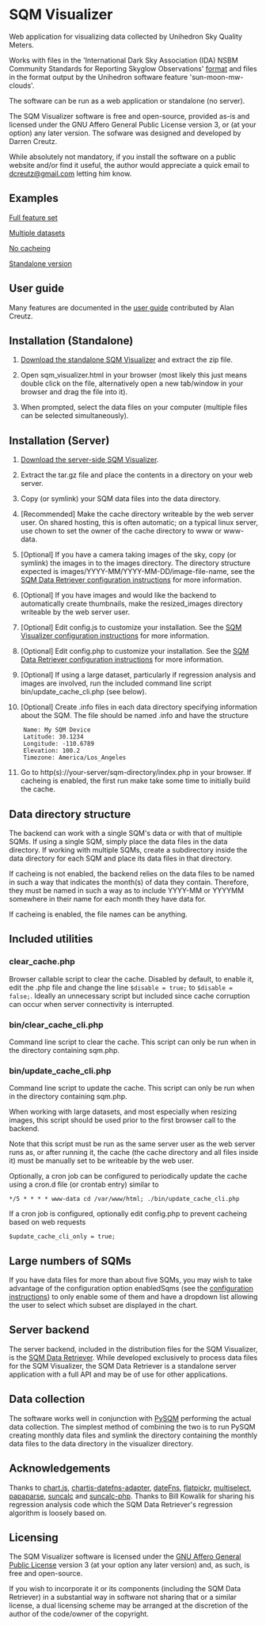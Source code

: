 # SQM Visualizer

Web application for visualizing data collected by Unihedron Sky Quality Meters.

Works with files in the 'International Dark Sky Association (IDA) NSBM Community Standards for Reporting Skyglow Observations' [format](https://darksky.org/app/uploads/bsk-pdf-manager/47_SKYGLOW_DEFINITIONS.PDF) and files in the format output by the Unihedron software feature 'sun-moon-mw-clouds'.

The software can be run as a web application or standalone (no server).

The SQM Visualizer software is free and open-source, provided as-is and licensed under the GNU Affero General Public License version 3, or (at your option) any later version.  The sofware was designed and developed by Darren Creutz.

While absolutely not mandatory, if you install the software on a public website and/or find it useful, the author would appreciate a quick email to [dcreutz@gmail.com](mailto:dcreutz@gmail.com?subject=SQMVisualizer) letting him know.

## Examples

[Full feature set](https://dcreutz.com/sqm/sqm_visualizer_examples/full_feature/index.php)

[Multiple datasets](https://dcreutz.com/sqm/sqm_visualizer_examples/two_datasets_no_images/index.php)

[No cacheing](https://dcreutz.com/sqm/sqm_visualizer_examples/no_cacheing/index.php)

[Standalone version](https://dcreutz.com/sqm/sqm_visualizer_standalone/sqm_visualizer.html)

## User guide

Many features are documented in the [user guide](UserGuide.MD) contributed by Alan Creutz.

## Installation (Standalone)

1. [Download the standalone SQM Visualizer](https://github.com/dcreutz/SQM-Visualizer/releases/download/v0.1alpha/sqm_visualizer_standalone.zip) and extract the zip file.

2. Open sqm_visualizer.html in your browser (most likely this just means double click on the file, alternatively open a new tab/window in your browser and drag the file into it).

3. When prompted, select the data files on your computer (multiple files can be selected simultaneously).

## Installation (Server)

1. [Download the server-side SQM Visualizer](https://github.com/dcreutz/SQM-Visualizer/releases/download/v0.1alpha/sqm_visualizer_server.tar.gz).

2. Extract the tar.gz file and place the contents in a directory on your web server.

3. Copy (or symlink) your SQM data files into the data directory.

4. [Recommended] Make the cache directory writeable by the web server user.  On shared hosting, this is often automatic; on a typical linux server, use chown to set the owner of the cache directory to www or www-data.

5. [Optional] If you have a camera taking images of the sky, copy (or symlink) the images in to the images directory.  The directory structure expected is images/YYYY-MM/YYYY-MM-DD/image-file-name, see the [SQM Data Retriever configuration instructions](https://github.com/dcreutz/SQM-Data-Retriever/blob/main/config.MD) for more information.

6. [Optional] If you have images and would like the backend to automatically create thumbnails, make the resized_images directory writeable by the web server user.

7. [Optional] Edit config.js to customize your installation.  See the [SQM Visualizer configuration instructions](config.MD) for more information.

8. [Optional] Edit config.php to customize your installation.  See the [SQM Data Retriever configuration instructions](config.MD) for more information.

9. [Optional] If using a large dataset, particularly if regression analysis and images are involved, run the included command line script bin/update_cache_cli.php (see below).

10. [Optional] Create .info files in each data directory specifying information about the SQM.  The file should be named .info and have the structure
```
	Name: My SQM Device
	Latitude: 30.1234
	Longitude: -110.6789
	Elevation: 100.2
	Timezone: America/Los_Angeles
```

11. Go to http(s)://your-server/sqm-directory/index.php in your browser.  If cacheing is enabled, the first run make take some time to initially build the cache.

## Data directory structure

The backend can work with a single SQM's data or with that of multiple SQMs.  If using a single SQM, simply place the data files in the data directory.  If working with multiple SQMs, create a subdirectory inside the data directory for each SQM and place its data files in that directory.

If cacheing is not enabled, the backend relies on the data files to be named in such a way that indicates the month(s) of data they contain.  Therefore, they must be named in such a way as to include YYYY-MM or YYYYMM somewhere in their name for each month they have data for.

If cacheing is enabled, the file names can be anything.

## Included utilities

### clear_cache.php

Browser callable script to clear the cache.  Disabled by default, to enable it, edit the .php file and change the line ```$disable = true;``` to ```$disable = false;```.  Ideally an unnecessary script but included since cache corruption can occur when server connectivity is interrupted.

### bin/clear_cache_cli.php

Command line script to clear the cache.  This script can only be run when in the directory containing sqm.php.

### bin/update_cache_cli.php

Command line script to update the cache.  This script can only be run when in the directory containing sqm.php.

When working with large datasets, and most especially when resizing images, this script should be used prior to the first browser call to the backend.

Note that this script must be run as the same server user as the web server runs as, or after running it, the cache (the cache directory and all files inside it) must be manually set to be writeable by the web user.

Optionally, a cron job can be configured to periodically update the cache using a cron.d file (or crontab entry) similar to

```*/5 * * * * www-data cd /var/www/html; ./bin/update_cache_cli.php```

If a cron job is configured, optionally edit config.php to prevent cacheing based on web requests

```$update_cache_cli_only = true;```

## Large numbers of SQMs

If you have data files for more than about five SQMs, you may wish to take advantage of the configuration option enabledSqms (see the [configuration instructions](config.MD)) to only enable some of them and have a dropdown list allowing the user to select which subset are displayed in the chart.

## Server backend

The server backend, included in the distribution files for the SQM Visualizer, is the [SQM Data Retriever](https://github.com/dcreutz/SQM-Data-Retriever).  While developed exclusively to process data files for the SQM Visualizer, the SQM Data Retriever is a standalone server application with a full API and may be of use for other applications.

## Data collection

The software works well in conjunction with [PySQM](https://github.com/mireianievas/PySQM) performing the actual data collection.  The simplest method of combining the two is to run PySQM creating monthly data files and symlink the directory containing the monthly data files to the data directory in the visualizer directory.

## Acknowledgements

Thanks to [chart.js](https://www.chartjs.org/), [chartjs-datefns-adapter](https://github.com/chartjs/chartjs-adapter-date-fns), [dateFns](https://date-fns.org/), [flatpickr](https://flatpickr.js.org/), [multiselect](https://github.com/miket-dev/multiselect), [papaparse](https://github.com/mholt/PapaParse), [suncalc](https://github.com/mourner/suncalc) and [suncalc-php](https://github.com/gregseth/suncalc-php).
Thanks to Bill Kowalik for sharing his regression analysis code which the SQM Data Retriever's regression algorithm is loosely based on.

## Licensing

The SQM Visualizer software is licensed under the [GNU Affero General Public License](https://www.gnu.org/licenses/agpl-3.0.en.html#license-text) version 3 (at your option any later version) and, as such, is free and open-source.

If you wish to incorporate it or its components (including the SQM Data Retriever) in a substantial way in software not sharing that or a similar license, a dual licensing scheme may be arranged at the discretion of the author of the code/owner of the copyright.
